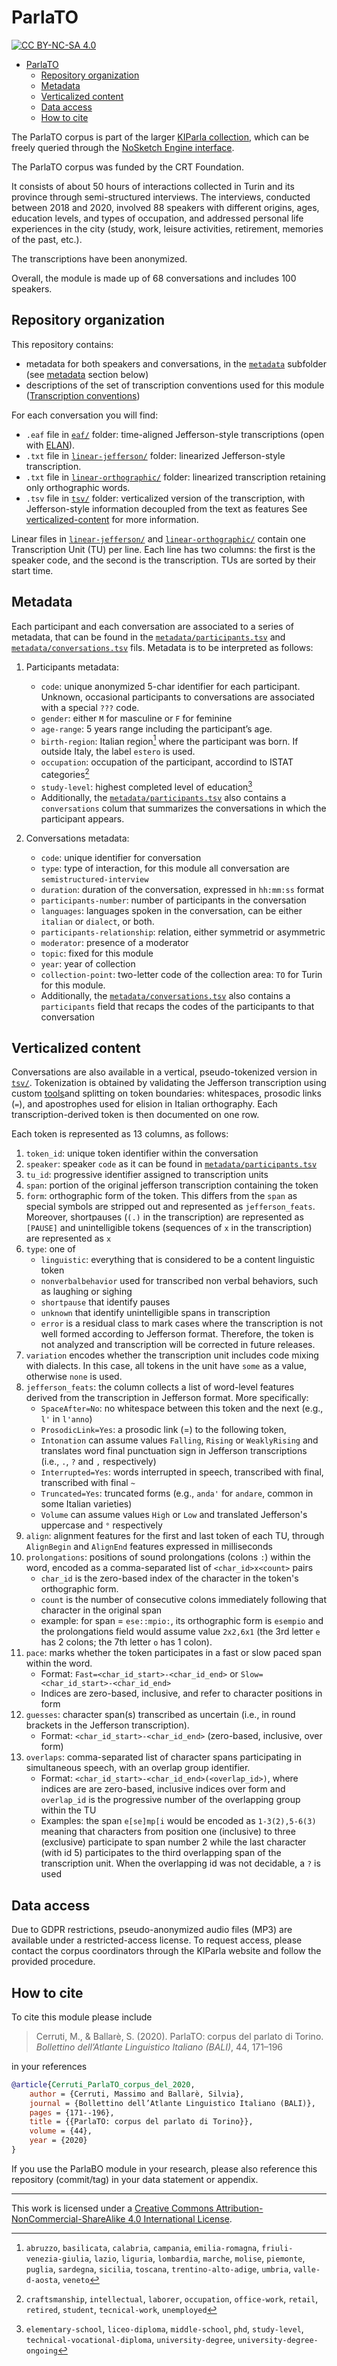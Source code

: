 # ParlaTO
[![CC BY-NC-SA 4.0][cc-by-nc-sa-shield]][cc-by-nc-sa]

- [ParlaTO](#parlato)
	- [Repository organization](#repository-organization)
	- [Metadata](#metadata)
	- [Verticalized content](#verticalized-content)
	- [Data access](#data-access)
	- [How to cite](#how-to-cite)

The ParlaTO corpus is part of the larger [KIParla collection](https://www.kiparla.it),
which can be freely queried through the [NoSketch Engine interface](https://kiparla.it/search/).


The ParlaTO corpus was funded by the CRT Foundation.

It consists of about 50 hours of interactions collected in Turin and its province through semi-structured interviews. The interviews, conducted between 2018 and 2020, involved 88 speakers with different origins, ages, education levels, and types of occupation, and addressed personal life experiences in the city (study, work, leisure activities, retirement, memories of the past, etc.).

The transcriptions have been anonymized.

Overall, the module is made up of 68 conversations and includes 100 speakers.

## Repository organization

This repository contains:

* metadata for both speakers and conversations, in the [`metadata`](./metadata/) subfolder (see [metadata](#metadata) section below)
* descriptions of the set of transcription conventions used for this module ([Transcription conventions](./transcription-conventions.md))

For each conversation you will find:

* `.eaf` file in [`eaf/`](./eaf/) folder: time-aligned Jefferson-style transcriptions (open with [ELAN]()).
* `.txt` file in [`linear-jefferson/`](./linear-jefferson/) folder: linearized Jefferson-style transcription.
* `.txt` file in [`linear-orthographic/`](./linear-orthographic/) folder: linearized transcription retaining only orthographic words.
* `.tsv` file in [`tsv/`](./tsv/) folder: verticalized version of the transcription, with Jefferson-style information decoupled from the text as features See [verticalized-content](#verticalized-content) for more information.

Linear files in [`linear-jefferson/`](./linear-jefferson/) and [`linear-orthographic/`](./linear-orthographic/) contain one Transcription Unit (TU) per line. Each line has two columns: the first is the speaker code, and the second is the transcription. TUs are sorted by their start time.

## Metadata

Each participant and each conversation are associated to a series of metadata, that can be found in the
[`metadata/participants.tsv`](metadata/participants.tsv) and [`metadata/conversations.tsv`](metadata/conversations.tsv) fils.
Metadata is to be interpreted as follows:

1. Participants metadata:
	- `code`: unique anonymized 5-char identifier for each participant. Unknown, occasional participants
	 to conversations are associated with a special `???` code.
	- `gender`: either `M` for masculine or `F` for feminine
	- `age-range`: 5 years range including the participant’s age.
	- `birth-region`: Italian region[^1] where the participant was born. If outside Italy, the label `estero` is used.
	- `occupation`: occupation of the participant, accordind to ISTAT categories[^2]
	- `study-level`: highest completed level of education[^3]
	- Additionally, the [`metadata/participants.tsv`](metadata/participants.tsv) also contains a `conversations` colum that summarizes the conversations in which the participant appears.

2. Conversations metadata:
   - `code`: unique identifier for conversation
   - `type`: type of interaction, for this module all conversation are `semistructured-interview`
   - `duration`: duration of the conversation, expressed in `hh:mm:ss` format
   - `participants-number`: number of participants in the conversation
   - `languages`: languages spoken in the conversation, can be either `italian` or `dialect`, or both.
   - `participants-relationship`: relation, either symmetrid or asymmetric
   - `moderator`: presence of a moderator
   - `topic`: fixed for this module
   - `year`: year of collection
   - `collection-point`: two-letter code of the collection area: `TO` for Turin for this module.
   - Additionally, the [`metadata/conversations.tsv`](metadata/conversations.tsv) also contains a `participants` field that recaps the codes of the participants to that conversation

[^1]: `abruzzo`, `basilicata`, `calabria`, `campania`, `emilia-romagna`, `friuli-venezia-giulia`, `lazio`, `liguria`, `lombardia`, `marche`, `molise`, `piemonte`, `puglia`, `sardegna`, `sicilia`, `toscana`, `trentino-alto-adige`, `umbria`, `valle-d-aosta`, `veneto`
[^2]: `craftsmanship`, `intellectual`, `laborer`, `occupation`, `office-work`, `retail`, `retired`, `student`, `tecnical-work`, `unemployed`
[^3]: `elementary-school`, `liceo-diploma`, `middle-school`, `phd`, `study-level`, `technical-vocational-diploma`, `university-degree`, `university-degree-ongoing`

## Verticalized content

Conversations are also available in a vertical, pseudo-tokenized version in [`tsv/`](./tsv/).
Tokenization is obtained by validating the Jefferson transcription using custom [tools](https://github.com/LaboratorioSperimentale/kiparla-tools)and splitting on token boundaries: whitespaces, prosodic links (`=`), and apostrophes used for elision in Italian orthography. Each transcription-derived token is then documented on one row.

Each token is represented as 13 columns, as follows:

1. `token_id`: unique token identifier within the conversation
2. `speaker`: speaker `code` as it can be found in [`metadata/participants.tsv`](metadata/participants.tsv)
3. `tu_id`: progressive identifier assigned to transcription units
4. `span`: portion of the original jefferson transcription containing the token
5. `form`: orthographic form of the token. This differs from the `span` as special symbols are stripped out and represented as `jefferson_feats`. Moreover, shortpauses (`(.)` in the transcription) are represented as `[PAUSE]` and unintelligible tokens (sequences of `x` in the transcription) are represented as `x`
6. `type`: one of
   - `linguistic`: everything that is considered to be a content linguistic token
   - `nonverbalbehavior` used for transcribed non verbal behaviors, such as laughing or sighing
   - `shortpause` that identify pauses
   - `unknown` that identify unintelligible spans in transcription
   - `error` is a residual class to mark cases where the transcription is not well formed according to Jefferson format. Therefore, the token is not analyzed and transcription will be corrected in future releases.
7. `variation` encodes whether the transcription unit includes code mixing with dialects. In this case, all tokens in the unit have `some` as a value, otherwise `none` is used.
8. `jefferson_feats`: the column collects a list of word-level features derived from the transcription in Jefferson format. More specifically:
   - `SpaceAfter=No`: no whitespace between this token and the next (e.g., `l'` in `l'anno`)
   - `ProsodicLink=Yes`: a prosodic link (=) to the following token,
   - `Intonation` can assume values `Falling`, `Rising` or `WeaklyRising` and translates word final punctuation sign in Jefferson transcriptions (i.e., `.`, `?` and `,` respectively)
   - `Interrupted=Yes`: words interrupted in speech, transcribed with final, transcribed with final `~`
   - `Truncated=Yes`: truncated forms (e.g., `anda'` for `andare`, common in some Italian varieties)
   - `Volume` can assume values `High` or `Low` and translated Jefferson's uppercase and `°` respectively
9. `align`: alignment features for the first and last token of each TU, through `AlignBegin` and `AlignEnd` features expressed in milliseconds
10. `prolongations`: positions of sound prolongations (colons `:`) within the word, encoded as a comma-separated list of `<char_id>x<count>` pairs
	- `char_id` is the zero-based index of the character in the token's orthographic form.
	- `count` is the number of consecutive colons immediately following that character in the original span
	- example: for span = `ese::mpio:`, its orthographic form is `esempio` and the prolongations field would assume value `2x2,6x1` (the 3rd letter `e` has 2 colons; the 7th letter `o` has 1 colon).
11. `pace`: marks whether the token participates in a fast or slow paced span within the word.
	- Format: `Fast=<char_id_start>-<char_id_end>` or `Slow=<char_id_start>-<char_id_end>`
	- Indices are zero-based, inclusive, and refer to character positions in form
12. `guesses`: character span(s) transcribed as uncertain (i.e., in round brackets in the Jefferson transcription).
	- Format: `<char_id_start>-<char_id_end>` (zero-based, inclusive, over form)
13. `overlaps`: comma-separated list of character spans participating in simultaneous speech, with an overlap group identifier.
	- Format: `<char_id_start>-<char_id_end>(<overlap_id>)`, where indices are are zero-based, inclusive indices over form and `overlap_id` is the progressive number of the overlapping group within the TU
	- Examples: the span `e[se]mp[i` would be encoded as `1-3(2),5-6(3)` meaning that characters from position one (inclusive) to three (exclusive) participate to span number 2 while the last character (with id 5) participates to the third overlapping span of the transcription unit. When the overlapping id was not decidable, a `?` is used

## Data access

Due to GDPR restrictions, pseudo-anonymized audio files (MP3) are available under a restricted-access license. To request access, please contact the corpus coordinators through the KIParla website and follow the provided procedure.

## How to cite

To cite this module please include

> Cerruti, M., & Ballarè, S. (2020). ParlaTO: corpus del parlato di Torino. _Bollettino dell’Atlante Linguistico Italiano (BALI)_, 44, 171–196

in your references

```bibtex
@article{Cerruti_ParlaTO_corpus_del_2020,
	author = {Cerruti, Massimo and Ballarè, Silvia},
	journal = {Bollettino dell’Atlante Linguistico Italiano (BALI)},
	pages = {171--196},
	title = {{ParlaTO: corpus del parlato di Torino}},
	volume = {44},
	year = {2020}
}
```

If you use the ParlaBO module in your research, please also reference this repository (commit/tag) in your data statement or appendix.

-----

This work is licensed under a
[Creative Commons Attribution-NonCommercial-ShareAlike 4.0 International License][cc-by-nc-sa].

<!-- [![CC BY-NC-SA 4.0][cc-by-nc-sa-image]][cc-by-nc-sa] -->

[cc-by-nc-sa]: http://creativecommons.org/licenses/by-nc-sa/4.0/
[cc-by-nc-sa-image]: https://licensebuttons.net/l/by-nc-sa/4.0/88x31.png
[cc-by-nc-sa-shield]: https://img.shields.io/badge/License-CC%20BY--NC--SA%204.0-lightgrey.svg